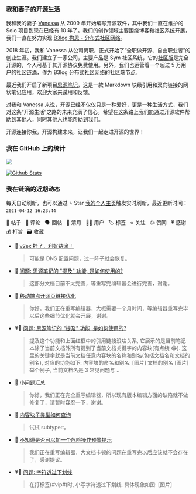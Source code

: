 ### 我和妻子的开源生活

我和我的妻子 [Vanessa](https://github.com/Vanessa219) 从 2009 年开始编写开源软件，其中我们一直在维护的 Solo 项目到现在已经有 10 年了。我们的创作领域主要围绕博客和社区系统开展，我们一直在努力实现 [B3log 构思 - 分布式社区网络](https://ld246.com/article/1546941897596)。

2018 年初，我和 Vanessa 从公司离职，正式开始了“全职做开源、自由职业者”的创业生涯。我们建立了一家公司，主要产品是 Sym 社区系统，它的[社区版](https://github.com/88250/symphony)是完全开源的，个人可基于其开源协议免费使用。另外，我们也运营着一个超过 5 万用户的社区[链滴](https://ld246.com)，作为 B3log 分布式社区网络的社区端节点。

最近我们开启了新项目[思源笔记](https://github.com/siyuan-note/siyuan)，这是一款 Markdown 块级引用和双向链接的网状笔记应用，欢迎大家来试用和反馈。

对我和 Vanessa 来说，开源已经不仅仅只是一种爱好，更是一种生活方式，我们对这条“开源生活”之路的未来充满了信心。希望在这条路上我们能通过开源软件帮助到其他人，同时其他人也能帮助到我们。

开源连接你我，开源构建未来，让我们一起走进开源的世界！

### 我在 GitHub 上的统计

<a title="Hits" target="_blank" href="https://github.com/88250/88250"><img src="https://hits.b3log.org/88250/88250.svg"></a>

[![Github Stats](https://github-readme-stats.vercel.app/api?username=88250&theme=tokyonight&show_icons=true)](https://github.com/88250)

<!--events start -->

### 我在链滴的近期动态

每天自动刷新，也可以通过 ⭐️ Star [我的个人主页](https://github.com/88250/88250)触发实时刷新，最近更新时间：`2021-04-12 16:23:44`

📝 帖子 &nbsp; 💬 评论 &nbsp; 🗣 回帖 &nbsp; 🌙 清月 &nbsp; 👨‍💻 用户 &nbsp; 🏷️ 标签 &nbsp; ⭐️ 关注 &nbsp; 👍 赞同 &nbsp; 💗 感谢 &nbsp; 💰 打赏 &nbsp; 🗃 收藏

* 💬 [v2ex 挂了，利好链滴！](https://ld246.com/article/1618193159520/comment/1618195413604#comments)

  > 可能是 DNS 配置问题，过一阵子就会恢复。
* 💬 [问题: 思源笔记的 "提及" 功能, 是如何使用的?](https://ld246.com/article/1618127717926/comment/1618194307132#comments)

  > 这部分文档目前不太完善，等重写完编辑器会进行完善，谢谢。
* 💬 [移动端点开网页链接优化](https://ld246.com/article/1617932559386/comment/1618194237129#comments)

  > 你好，我们正在重写编辑器，大概需要一个月时间，等编辑器重写完毕以后这些细节优化就会开展，谢谢。
* 💗💬 [问题: 思源笔记的 "提及" 功能, 是如何使用的?](https://ld246.com/article/1618127717926/comment/1618139224949#comments)

  > 提及这个功能和上面红框中的引用链接没啥关系, 它展示的是当前笔记本除了当前文档外所有提到了当前文档关键字的内容块(有点绕 😂). 这里的关键字就是当前文档任意内容块的名称和别名(包括文档名和文档的别名), 对应的功能如下: 内容块的命名和别名: [图片] 文档的别名 [图片] 举个例子, 当前文档名是 3 常见问题与 ..
* 💬 [小问题汇总](https://ld246.com/article/1618109053848/comment/1618139445846#comments)

  > 你好，我们正在完全重写编辑器，所以现有版本编辑方面的缺陷就不做修复了，请暂时容忍一下，谢谢。
* 💬 [内容块子类型如何查询](https://ld246.com/article/1618117763586/comment/1618139356393#comments)

  > 试试 subtype:t。
* 💬 [不知道是否可以加一个危险操作预警提示](https://ld246.com/article/1618117875615/comment/1618139243489#comments)

  > 我们正在重写编辑器，大文档卡顿的问题在重写完以后应该就不会存在了，感谢提议。
* 💗📝 [问题: 字符透过下划线](https://ld246.com/article/1618137643246)

  > 在打标签(#vip#)时, 小写字符透过下划线. 具体现象如图: [图片]


<!--events end -->

